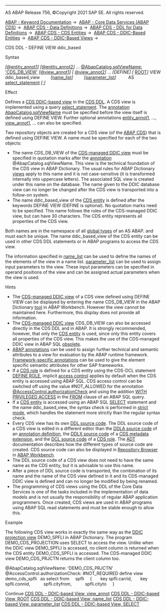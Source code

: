   

* * *

AS ABAP Release 756, ©Copyright 2021 SAP SE. All rights reserved.

[ABAP - Keyword Documentation](javascript:call_link\('abenabap.htm'\)) →  [ABAP - Core Data Services (ABAP CDS)](javascript:call_link\('abencds.htm'\)) →  [ABAP CDS - Data Definitions](javascript:call_link\('abencds_entities.htm'\)) →  [ABAP CDS - DDL for Data Definitions](javascript:call_link\('abencds_f1_ddl_syntax.htm'\)) →  [ABAP CDS - CDS Entities](javascript:call_link\('abencds_view_entity.htm'\)) →  [ABAP CDS - DDIC-Based Entities](javascript:call_link\('abencds_ddic_entity.htm'\)) →  [ABAP CDS - DDIC-Based Views](javascript:call_link\('abencds_v1_views.htm'\)) → 

CDS DDL - DEFINE VIEW ddic\_based

Syntax

*\[*[@entity\_annot1](javascript:call_link\('abencds_f1_entity_annotations.htm'\))*\]*
*\[*[@entity\_annot2](javascript:call_link\('abencds_f1_entity_annotations.htm'\))*\]*
...
[@AbapCatalog.sqlViewName: 'CDS\_DB\_VIEW'](javascript:call_link\('abencds_view_anno_v1.htm'\))
*\[*[@view\_annot1](javascript:call_link\('abencds_view_anno_v1.htm'\))*\]*
*\[* [@view\_annot2](javascript:call_link\('abencds_view_anno_v1.htm'\))*\]*
...
*\[*DEFINE*\]* *\[* [ROOT](javascript:call_link\('abencds_define_root_view_v1.htm'\))*\]* VIEW ddic\_based\_view
        *\[*[name\_list](javascript:call_link\('abencds_name_list_v1.htm'\))*\]*
        *\[*[parameter\_list](javascript:call_link\('abencds_parameter_list_v1.htm'\))*\]*
         AS [select\_statement](javascript:call_link\('abencds_select_statement_v1.htm'\)) *\[*;*\]*

Effect

Defines a [CDS DDIC-based view](javascript:call_link\('abencds_v1_view_glosry.htm'\) "Glossary Entry") in the [CDS DDL](javascript:call_link\('abencds_ddl_glosry.htm'\) "Glossary Entry"). A CDS view is implemented using a query [select\_statement](javascript:call_link\('abencds_select_statement_v1.htm'\)). The [annotation](javascript:call_link\('abencds_annotation_glosry.htm'\) "Glossary Entry") [AbapCatalog.sqlViewName](javascript:call_link\('abencds_view_anno_v1.htm'\)) must be specified before the view itself is defined using DEFINE VIEW. Further optional annotations [entity\_annot1](javascript:call_link\('abencds_f1_entity_annotations.htm'\)), ..., [view\_annot1](javascript:call_link\('abencds_view_anno_v1.htm'\)), ... can also be specified.

Two repository objects are created for a CDS view (of the [ABAP CDS](javascript:call_link\('abenabap_cds_glosry.htm'\) "Glossary Entry")) that is defined using DEFINE VIEW. A name must be specified for each of the two objects:

-   The name CDS\_DB\_VIEW of the [CDS-managed DDIC view](javascript:call_link\('abencds_mngdddic_view_glosry.htm'\) "Glossary Entry") must be specified in quotation marks after the [annotation](javascript:call_link\('abencds_view_anno_v1.htm'\)) @AbapCatalog.sqlViewName. This view is the technical foundation of the CDS view in ABAP Dictionary. The usual rules for ABAP Dictionary [views](javascript:call_link\('abenddic_views.htm'\)) apply to this name and it is not case-sensitive (it is transformed internally into uppercase letters). The associated SQL view is created under this name on the database. The name given to the DDIC database view can no longer be changed after the CDS view is transported into a follow-on system.
-   The name ddic\_based\_view of the [CDS entity](javascript:call_link\('abencds_entity_glosry.htm'\) "Glossary Entry") is defined after the keywords DEFINE VIEW (DEFINE is optional). No quotation marks need to be specified. This name follows the rules of the CDS-managed DDIC view, but can have 30 characters. The CDS entity represents all properties of the CDS view.

Both names are in the namespace of all [global types](javascript:call_link\('abenglobal_type_glosry.htm'\) "Glossary Entry") of an AS ABAP. and must each be unique. The name ddic\_based\_view of the CDS entity can be used in other CDS DDL statements or in ABAP programs to access the CDS view.

The information specified in [name\_list](javascript:call_link\('abencds_name_list_v1.htm'\)) can be used to define the names of the elements of the view in a name list. [parameter\_list](javascript:call_link\('abencds_parameter_list_v1.htm'\)) can be used to assign input parameters to the view. These input parameters can be specified in operand positions of the view and can be assigned actual parameters when the view is used.

Hints

-   The [CDS-managed DDIC view](javascript:call_link\('abencds_mngdddic_view_glosry.htm'\) "Glossary Entry") of a CDS view defined using DEFINE VIEW can be displayed by entering the name CDS\_DB\_VIEW in the ABAP Dictionary [tool](javascript:call_link\('abenddic_tools.htm'\)) in ABAP Workbench. However the view cannot be maintained here. Furthermore, this display does not provide all information.
-   The [CDS-managed DDIC view](javascript:call_link\('abencds_mngdddic_view_glosry.htm'\) "Glossary Entry") CDS\_DB\_VIEW can also be accessed directly in the CDS DDL and in ABAP. It is strongly recommended, however, that only the [CDS entity](javascript:call_link\('abencds_entity_glosry.htm'\) "Glossary Entry") is used, since only this entity covers all properties of the CDS view. This makes the use of the CDS-managed DDIC view in ABAP SQL [obsolete](javascript:call_link\('abenabap_sql_cds_obsolete.htm'\)).
-   [ABAP annotations](javascript:call_link\('abencds_view_anno_v1.htm'\)) can be used to assign further technical and semantic attributes to a view for evaluation by the ABAP runtime framework. [Framework-specific annotations](javascript:call_link\('abenfrmwrk_annotation_glosry.htm'\) "Glossary Entry") can be used to give the element specific semantic attributes for other SAP frameworks.
-   If a [CDS role](javascript:call_link\('abencds_role_glosry.htm'\) "Glossary Entry") is defined for a CDS entity using the CDS-DCL statement [DEFINE ROLE](javascript:call_link\('abencds_f1_define_role.htm'\)), implicit [access control](javascript:call_link\('abencds_access_control_glosry.htm'\) "Glossary Entry") applies by default when the CDS entity is accessed using ABAP SQL. CDS access control can be switched off using the value #NOT\_ALLOWED for the annotation [@AccessControl.authorizationCheck](javascript:call_link\('abencds_view_anno_v1.htm'\)) and using the addition [WITH PRIVILEGED ACCESS](javascript:call_link\('abapselect_data_source.htm'\)) in the [FROM](javascript:call_link\('abapfrom_clause.htm'\)) clause of an ABAP SQL query.
-   If a [CDS entity](javascript:call_link\('abencds_entity_glosry.htm'\) "Glossary Entry") is accessed using an ABAP SQL [SELECT](javascript:call_link\('abapselect.htm'\)) statement and the name ddic\_based\_view, the syntax check is performed in [strict mode](javascript:call_link\('abenabap_sql_strictmode_740_sp05.htm'\)), which handles the statement more strictly than the regular syntax check.
-   Every CDS view has its own [DDL source code](javascript:call_link\('abenddl_source_code_glosry.htm'\) "Glossary Entry"). The DDL source code of a CDS view is edited in a different editor than the [DDLA source code](javascript:call_link\('abenddla_source_code_glosry.htm'\) "Glossary Entry") of an [annotation definition](javascript:call_link\('abencds_anno_definition_glosry.htm'\) "Glossary Entry"), the [DDLX source code](javascript:call_link\('abenddlx_source_code_glosry.htm'\) "Glossary Entry") of a [CDS metadata extension](javascript:call_link\('abencds_metadata_extension_glosry.htm'\) "Glossary Entry"), and the [DCL source code](javascript:call_link\('abendcl_source_code_glosry.htm'\) "Glossary Entry") of a [CDS role](javascript:call_link\('abencds_role_glosry.htm'\) "Glossary Entry"). The [ADT](javascript:call_link\('abenadt_glosry.htm'\) "Glossary Entry") documentation describes how the different types of source code are created. CDS source code can also be displayed in [Repository Browser](javascript:call_link\('abenrepository_browser_glosry.htm'\) "Glossary Entry") in [ABAP Workbench](javascript:call_link\('abenabap_workbench_glosry.htm'\) "Glossary Entry").
-   The DDL source code of a CDS view does not need to have the same name as the CDS entity, but it is advisable to use this name.
-   After a piece of DDL source code is transported, the combination of its name and the name of the CDS view defined in it and its CDS-managed DDIC view is defined and can no longer be modified by being renamed.
-   The programming of CDS views using the DDL of the Core Data Services is one of the tasks included in the implementation of data models and is not usually the responsibility of regular ABAP application programmers. Once created, CDS views are used in ABAP programs using ABAP SQL read statements and must be stable enough to allow this.

Example

The following CDS view works in exactly the same way as the [DDIC projection view](javascript:call_link\('abenddic_projection_views.htm'\)) DEMO\_SPFLI in ABAP Dictionary. The program DEMO\_CDS\_PROJECTION uses SELECT to access the view. Unlike when the DDIC view DEMO\_SPFLI is accessed, no client column is returned when the CDS entity DEMO\_CDS\_SPFLI is accessed. The CDS-managed DDIC view DEMO\_CDS\_PRJCTN returns the client column too.

@AbapCatalog.sqlViewName: 'DEMO\_CDS\_PRJCTN'
@AccessControl.authorizationCheck: #NOT\_REQUIRED
define view demo\_cds\_spfli
  as select from
    spfli
    {
      key spfli.carrid,
      key spfli.connid,
          spfli.cityfrom,
          spfli.cityto
    }

Continue
[CDS DDL - DDIC-based View, view\_annot](javascript:call_link\('abencds_view_anno_v1.htm'\))
[CDS DDL - DDIC-based View, ROOT](javascript:call_link\('abencds_define_root_view_v1.htm'\))
[CDS DDL - DDIC-based View, name\_list](javascript:call_link\('abencds_name_list_v1.htm'\))
[CDS DDL - DDIC-based View, parameter\_list](javascript:call_link\('abencds_parameter_list_v1.htm'\))
[CDS DDL - DDIC-based View, SELECT](javascript:call_link\('abencds_select_statement_v1.htm'\))
